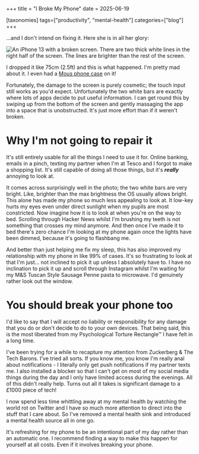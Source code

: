 +++
title = "I Broke My Phone"
date = 2025-06-19

[taxonomies]
tags=["productivity", "mental-health"]
categories=["blog"] 
+++

...and I don't intend on fixing it. Here she is in all her glory:

![An iPhone 13 with a broken screen. There are two thick white lines in the
right half of the screen. The lines are brighter than the rest of the screen.](/images/broken_phone.png)

I dropped it like 75cm (2.5ft) and this is what happened. I'm
pretty mad about it. I even had a [Mous phone
case](https://www.youtube.com/results?search_query=mouse+phone+case+ads) on it!

Fortunately, the damage to the screen is purely cosmetic; the touch input still works as
you'd expect. Unfortunately the two white bars are exactly where lots of apps decide to
put useful information. I can get round this by swiping up from the bottom of the screen
and gently massaging the app into a space that is unobstructed. It's just more effort
than if it weren't broken.

# Why I'm not going to repair it

It's still entirely usable for all the things I need to use it for. Online banking,
emails in a pinch, texting my partner when I'm at Tesco and I forgot to make a shopping
list. It's still capable of doing all those things, but it's ***really*** annoying to
look at.

It comes across surprisingly well in the photo; the two white bars are very bright.
Like, brighter than the max brightness the OS usually allows bright. This alone has made
my phone so much less appealing to look at. It low-key hurts my eyes even under direct
sunlight when my pupils are most constricted. Now imagine how it is to look at when
you're on the way to bed. Scrolling through Hacker News whilst I'm brushing my teeth is
not something that crosses my mind anymore. And then once I've made it to bed there's
zero chance I'm looking at my phone again once the lights have been dimmed, because it's
going to flashbang me.

And better than just helping me fix my sleep, this has also improved my relationship
with my phone in like 99% of cases. It's so frustrating to look at that I'm just... not
inclined to pick it up unless I absolutely have to. I have no inclination to pick it up
and scroll through Instagram whilst I'm waiting for my M&S Tuscan Style Sausage Penne
pasta to microwave. I'd genuinely rather look out the window.

# You should break your phone too

I'd like to say that I will accept no liability or responsibility for any damage that
you do or don't decide to do to your own devices. That being said, this is the most
liberated from my Psychological Torture Rectangle™ I have felt in a long time.

I've been trying for a while to recapture my attention from Zuckerberg & The Tech
Barons. I've tried all sorts. If you know me, you know I'm really anal about
notifications - I literally only get push notifications if my partner texts me. I also
installed a blocker so that I can't get on most of my social media things during the day
and I only have limited access during the evenings. All of this didn't really help.
Turns out all it takes is significant damage to a £1000 piece of tech!

I now spend less time whittling away at my mental health by watching the world rot on
Twitter and I have so much more attention to direct into the stuff that I care about. So
I've removed a mental health sink and introduced a mental health source all in one go.

It's refreshing for my phone to be an intentional part of my day rather than an
automatic one. I recommend finding a way to make this happen for yourself at all costs.
Even if it involves breaking your phone.
